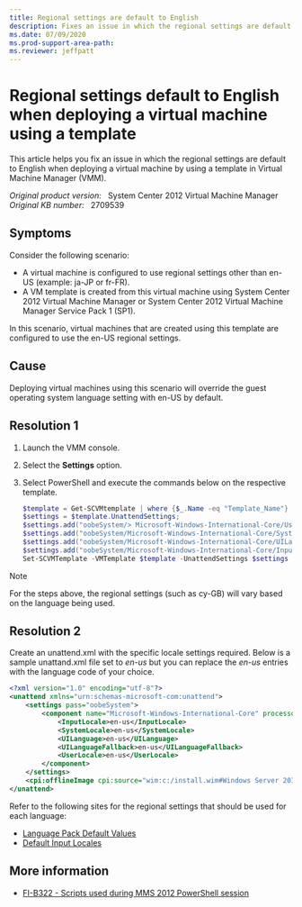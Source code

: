 ```yaml
---
title: Regional settings are default to English
description: Fixes an issue in which the regional settings are default to English when deploying a virtual machine by using a template in Virtual Machine Manager.
ms.date: 07/09/2020
ms.prod-support-area-path: 
ms.reviewer: jeffpatt
---
```

# Regional settings default to English when deploying a virtual machine using a template

This article helps you fix an issue in which the regional settings are default to English when deploying a virtual machine by using a template in Virtual Machine Manager (VMM).

_Original product version:_ &nbsp; System Center 2012 Virtual Machine Manager  
_Original KB number:_ &nbsp; 2709539

## Symptoms

Consider the following scenario:

- A virtual machine is configured to use regional settings other than en-US (example: ja-JP or fr-FR).
- A VM template is created from this virtual machine using System Center 2012 Virtual Machine Manager or System Center 2012 Virtual Machine Manager Service Pack 1 (SP1).

In this scenario, virtual machines that are created using this template are configured to use the en-US regional settings.

## Cause

Deploying virtual machines using this scenario will override the guest operating system language setting with en-US by default.

## Resolution 1

1. Launch the VMM console.
2. Select the **Settings** option.
3. Select PowerShell and execute the commands below on the respective template.

   ```powershell
   $template = Get-SCVMtemplate | where {$_.Name -eq "Template_Name"}  
   $settings = $template.UnattendSettings;  
   $settings.add("oobeSystem/> Microsoft-Windows-International-Core/UserLocale","cy-GB");  
   $settings.add("oobeSystem/Microsoft-Windows-International-Core/SystemLocale","cy-GB");  
   $settings.add("oobeSystem/Microsoft-Windows-International-Core/UILanguage","cy-GB");  
   $settings.add("oobeSystem/Microsoft-Windows-International-Core/InputLocale","0452:00000452");  
   Set-SCVMTemplate -VMTemplate $template -UnattendSettings $settings
   ```

> [!NOTE]
> For the steps above, the regional settings (such as cy-GB) will vary based on the language being used.

## Resolution 2

Create an unattend.xml with the specific locale settings required. Below is a sample unattand.xml file set to *en-us* but you can replace the *en-us* entries with the language code of your choice.

```xml
<?xml version="1.0" encoding="utf-8"?>
<unattend xmlns="urn:schemas-microsoft-com:unattend">
    <settings pass="oobeSystem">
        <component name="Microsoft-Windows-International-Core" processorArchitecture="amd64" publicKeyToken="31bf3856ad364e35" language="neutral" versionScope="nonSxS" xmlns:wcm="http://schemas.microsoft.com/WMIConfig/2002/State" xmlns:xsi="http://www.w3.org/2001/XMLSchema-instance">
            <InputLocale>en-us</InputLocale>
            <SystemLocale>en-us</SystemLocale>
            <UILanguage>en-us</UILanguage>
            <UILanguageFallback>en-us</UILanguageFallback>
            <UserLocale>en-us</UserLocale>
        </component>
    </settings>
    <cpi:offlineImage cpi:source="wim:c:/install.wim#Windows Server 2012 SERVERDATACENTER" xmlns:cpi="urn:schemas-microsoft-com:cpi" />
</unattend>
```

Refer to the following sites for the regional settings that should be used for each language:

- [Language Pack Default Values](/previous-versions/windows/it-pro/windows-vista/cc766191(v=ws.10))
- [Default Input Locales](/previous-versions/windows/it-pro/windows-vista/cc766503(v=ws.10))

## More information

- [FI-B322 - Scripts used during MMS 2012 PowerShell session](/archive/blogs/hectorl/fi-b322-scripts-used-during-mms-2012-powershell-session)
